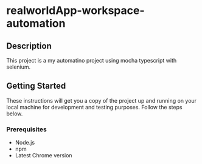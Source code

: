 # realworldApp-workspace-automation

## Description

This project is a my automatino project using mocha typescript with selenium.

## Getting Started

These instructions will get you a copy of the project up and running on your local machine for development and testing purposes. Follow the steps below.

### Prerequisites

- Node.js
- npm
- Latest Chrome version



